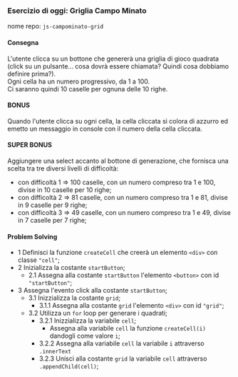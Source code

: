 ### Esercizio di oggi: Griglia Campo Minato
nome repo: `js-campominato-grid`
#### Consegna
L'utente clicca su un bottone che genererà una griglia di gioco quadrata (click su un pulsante... cosa dovrà essere chiamata? Quindi cosa dobbiamo definire prima?). <br>
Ogni cella ha un numero progressivo, da 1 a 100. <br>
Ci saranno quindi 10 caselle per ognuna delle 10 righe. <br>
#### BONUS
Quando l'utente clicca su ogni cella, la cella cliccata si colora di azzurro ed emetto un messaggio in console con il numero della cella cliccata.
#### SUPER BONUS
Aggiungere una select accanto al bottone di generazione, che fornisca una scelta tra tre diversi livelli di difficoltà:
- con difficoltà 1 => 100 caselle, con un numero compreso tra 1 e 100, divise in 10 caselle per 10 righe;
- con difficoltà 2 => 81 caselle, con un numero compreso tra 1 e 81, divise in 9 caselle per 9 righe;
- con difficoltà 3 => 49 caselle, con un numero compreso tra 1 e 49, divise in 7 caselle per 7 righe;

#### Problem Solving
- 1 Definisci la funzione `createCell` che creerà un elemento `<div>` con classe `"cell"`;
- 2 Inizializza la costante `startButton`;
    - 2.1 Assegna alla costante `startButton` l'elemento `<button>` con id `"startButton"`;
- 3 Assegna l'evento click alla costante `startButton`;
    - 3.1 Inizzializza la costante `grid`;
        - 3.1.1 Assegna alla costante `grid` l'elemento `<div>` con id `"grid"`;
    - 3.2 Utilizza un `for` loop per generare i quadrati;
        - 3.2.1 Inizzializza la variabile `cell`;
            - Assegna alla variabile `cell` la funzione `createCell(i)` dandogli come valore `i`;
        - 3.2.2 Assegna alla variabile `cell` la variabile `i` attraverso `.innerText`
        - 3.2.3 Unisci alla costante `grid` la variabile `cell` attraverso `.appendChild(cell)`;